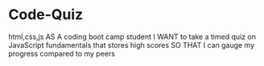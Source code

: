 # Code-Quiz
html,css,js
AS A coding boot camp student
I WANT to take a timed quiz on JavaScript fundamentals that stores high scores
SO THAT I can gauge my progress compared to my peers